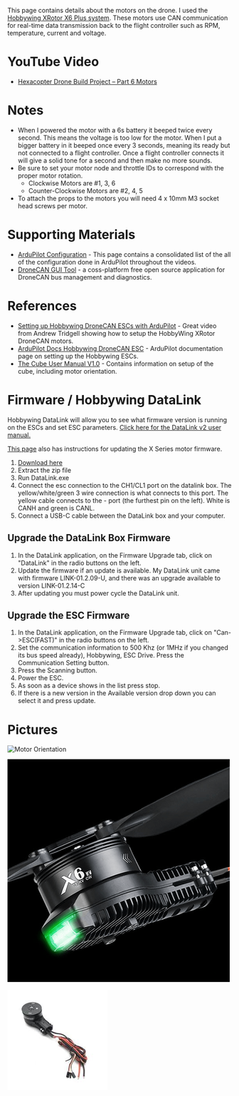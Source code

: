 This page contains details about the motors on the drone. I used the [Hobbywing XRotor X6 Plus system](https://www.hobbywingdirect.com/products/xrotor-x6-plus). These motors use CAN communication for real-time data transmission back to the flight controller such as RPM, temperature, current and voltage.


# YouTube Video
- [Hexacopter Drone Build Project – Part 6 Motors](https://youtu.be/Da3giR6eTWk)

# Notes
- When I powered the motor with a 6s battery it beeped twice every second. This means the voltage is too low for the motor. When I put a bigger battery in it beeped once every 3 seconds, meaning its ready but not connected to a flight controller. Once a flight controller connects it will give a solid tone for a second and then make no more sounds.
- Be sure to set your motor node and throttle IDs to correspond with the proper motor rotation.
  - Clockwise Motors are #1, 3, 6
  - Counter-Clockwise Motors are #2, 4, 5
- To attach the props to the motors you will need 4 x 10mm M3 socket head screws per motor.

# Supporting Materials
- [ArduPilot Configuration](../ArduPilot-Config/ArduPilot-Config.md) - This page contains a consolidated list of the all of the configuration done in ArduPilot throughout the videos.
- [DroneCAN GUI Tool](https://dronecan.github.io/GUI_Tool/Overview/) - a coss-platform free open source application for DroneCAN bus management and diagnostics.

# References 
- [Setting up Hobbywing DroneCAN ESCs with ArduPilot](https://www.youtube.com/watch?v=2fQBczEFnO8) - Great video from Andrew Tridgell showing how to setup the HobbyWing XRotor DroneCAN motors.
- [ArduPilot Docs Hobbywing DroneCAN ESC](https://ardupilot.org/copter/docs/common-hobbywing-dronecan-esc.html) - ArduPilot documentation page on setting up the Hobbywing ESCs.
- [The Cube User Manual V1.0](https://docs.cubepilot.org/user-guides/autopilot/the-cube-user-manual) - Contains information on setup of the cube, including motor orientation.



# Firmware / Hobbywing DataLink
Hobbywing DataLink will allow you to see what firmware version is running on the ESCs and set ESC parameters. [Click here for the DataLink v2 user manual.](https://support.hobbywingdirect.com/hc/en-us/article_attachments/21956106298003)

[This page](https://support.hobbywingdirect.com/hc/en-us/articles/20205555624979-X-Series-Firmware-Update-Instructions) also has instructions for updating the X Series motor firmware.

1. [Download here](https://www.hobbywing.com/en/service/application.html?id=3)
1. Extract the zip file
1. Run DataLink.exe
1. Connect the esc connection to the CH1/CL1 port on the datalink box. The  yellow/white/green 3 wire connection is what connects to this port. The yellow cable connects to the - port (the furthest pin on the left). White is CANH and green is CANL.
1. Connect a USB-C cable between the DataLink box and your computer.


## Upgrade the DataLink Box Firmware
1. In the DataLink application, on the Firmware Upgrade tab, click on "DataLink" in the radio buttons on the left.
1. Update the firmware if an update is available. My DataLink unit came with firmware LINK-01.2.09-U, and there was an upgrade available to version LINK-01.2.14-C
1. After updating you must power cycle the DataLink unit. 


## Upgrade the ESC Firmware
1. In the DataLink application, on the Firmware Upgrade tab, click on "Can->ESC(FAST)" in the radio buttons on the left.
1. Set the communication information to 500 Khz (or 1MHz if you changed its bus speed already), Hobbywing, ESC Drive. Press the Communication Setting button.
1. Press the Scanning button.
1. Power the ESC.
1. As soon as a device shows in the list press stop.
1. If there is a new version in the Available version drop down you can select it and press update.


# Pictures
![Motor Orientation](./images/motor-orientation.avif)

![Motor](./images/motor1.png)

![Motor](./images/motor2.jpg)